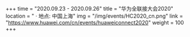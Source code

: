 +++ 
time = "2020.09.23 - 2020.09.26" 
title = "华为全联接大会2020" 
location = " · 地点: 中国上海" 
img = "/img/events/HC2020_cn.png" 
link = "https://www.huawei.com/cn/events/huaweiconnect2020"
weight = 100
+++
